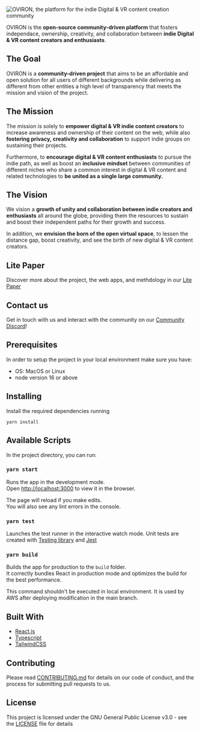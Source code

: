 ![OVIRON, the platform for the indie Digital & VR content creation community](https://raw.githubusercontent.com/OvironGroup/Oviron-app/main/docs/OVIRON%20GitHub%20banner%20%E2%80%93%20large.jpg)

OVIRON is the **open-source community-driven platform** that fosters independace, ownership, creativity, and collaboration between **indie Digital & VR content creators and enthusiasts**.

## The Goal
OVIRON is a **community-driven project** that aims to be an affordable and open solution for all users of different backgrounds while delivering as different from other entities a high level of transparency that meets the mission and vision of the project.

## The Mission

The mission is solely to **empower digital & VR indie content creators** to increase awareness and ownership of their content on the web, while also **fostering privacy, creativity and collaboration** to support indie groups on sustaining their projects.

Furthermore, to **encourage digital & VR content enthusiasts** to pursue the indie path, as well as boost an **inclusive mindset** between communities of different niches who share a common interest in digital & VR content and related technologies to **be united as a single large community.**

## The Vision
We vision a **growth of unity and collaboration between indie creators and enthusiasts** all around the globe, providing them the resources to sustain and boost their independent paths for their growth and success.

In addition, we **envision the born of the open virtual space**, to lessen the distance gap, boost creativity, and see the birth of new digital & VR content creators.

## Lite Paper
Discover more about the project, the web apps, and methdology in our [Lite Paper](https://docs.oviron.io/oviron/oviron/oviron-project-brief)

## Contact us
Get in touch with us and interact with the community on our [Community Discord](https://discord.gg/Aeaw8BPMDx)!

## Prerequisites

In order to setup the project in your local environment make sure you have:

- OS: MacOS or Linux
- node version 16 or above

## Installing

Install the required dependencies running

```
yarn install
```

## Available Scripts

In the project directory, you can run:

### `yarn start`

Runs the app in the development mode.\
Open [http://localhost:3000](http://localhost:3000) to view it in the browser.

The page will reload if you make edits.\
You will also see any lint errors in the console.

### `yarn test`

Launches the test runner in the interactive watch mode.
Unit tests are created with [Testing library](https://testing-library.com/) and [Jest](https://jestjs.io/)

### `yarn build`

Builds the app for production to the `build` folder.\
It correctly bundles React in production mode and optimizes the build for the best performance.

This command shouldn't be executed in local environment. It is used by AWS after deploying modification in the main branch.

## Built With

* [React.js](https://reactjs.org/)
* [Typescript](https://www.typescriptlang.org/)
* [TailwindCSS](https://tailwindcss.com/)

## Contributing

Please read [CONTRIBUTING.md](CONTRIBUTING.md) for details on our code of conduct, and the process for submitting pull requests to us.

## License

This project is licensed under the GNU General Public License v3.0 - see the [LICENSE](LICENSE) file for details
